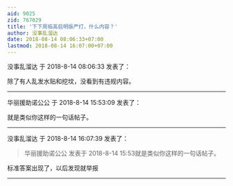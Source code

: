 ```yaml
---
aid: 9025
zid: 767029
title: '下下周临高启明版严打，什么内容？'
author: 没事乱溜达
date: 2018-08-14 08:06:33+07:00
lastmod: 2018-08-14 16:07:00+07:00
---
```


没事乱溜达 于 2018-8-14 08:06:33 发表了：

除了有人乱发水贴和挖坟，没看到有违规内容。

---------

华丽援助诺公公 于 2018-8-14 15:53:09 发表了：

就是类似你这样的一句话帖子。

---------

没事乱溜达 于 2018-8-14 16:07:39 发表了：

> 华丽援助诺公公 发表于 2018-8-14 15:53就是类似你这样的一句话帖子。



标准答案出现了，以后发现就举报

---------

